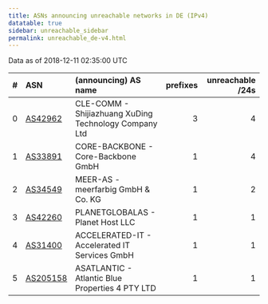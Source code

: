 ```yaml
---
title: ASNs announcing unreachable networks in DE (IPv4)
datatable: true
sidebar: unreachable_sidebar
permalink: unreachable_de-v4.html
---
```


Data as of 2018-12-11 02:35:00 UTC


<div class="datatable-begin"></div>

|   # | ASN                                      | (announcing) AS name                                  |   prefixes |   unreachable /24s |
|----:|:-----------------------------------------|:------------------------------------------------------|-----------:|-------------------:|
|   0 | [AS42962](unreachable_AS42962-v4.html)   | CLE-COMM - Shijiazhuang XuDing Technology Company Ltd |          3 |                  4 |
|   1 | [AS33891](unreachable_AS33891-v4.html)   | CORE-BACKBONE - Core-Backbone GmbH                    |          1 |                  4 |
|   2 | [AS34549](unreachable_AS34549-v4.html)   | MEER-AS - meerfarbig GmbH &amp; Co. KG                |          1 |                  2 |
|   3 | [AS42260](unreachable_AS42260-v4.html)   | PLANETGLOBALAS - Planet Host LLC                      |          1 |                  1 |
|   4 | [AS31400](unreachable_AS31400-v4.html)   | ACCELERATED-IT - Accelerated IT Services GmbH         |          1 |                  1 |
|   5 | [AS205158](unreachable_AS205158-v4.html) | ASATLANTIC - Atlantic Blue Properties 4 PTY LTD       |          1 |                  1 |

<div class="datatable-end"></div>